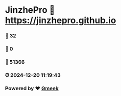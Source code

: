 # JinzhePro :link: https://jinzhepro.github.io 
### :page_facing_up: [32](https://jinzhepro.github.io/tag.html) 
### :speech_balloon: 0 
### :hibiscus: 51366 
### :alarm_clock: 2024-12-20 11:19:43 
### Powered by :heart: [Gmeek](https://github.com/Meekdai/Gmeek)

